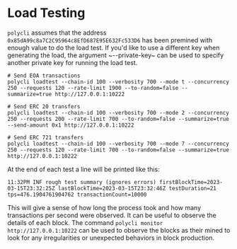 # Load Testing

`polycli` assumes that the address `0x85dA99c8a7C2C95964c8EfD687E95E632Fc533D6` has been premined with
enough value to do the load test. If you'd like to use a different key
when generating the load, the argument ~--private-key~ can be used to
specify another private key for running the load test.
```
# Send EOA transactions
polycli loadtest --chain-id 100 --verbosity 700 --mode t --concurrency 250 --requests 120 --rate-limit 1900 --to-random=false --summarize=true http://127.0.0.1:10222

# Send ERC 20 transfers
polycli loadtest --chain-id 100 --verbosity 700 --mode 2 --concurrency 250 --requests 200 --rate-limit 700 --to-random=false --summarize=true --send-amount 0x1 http://127.0.0.1:10222

# Send ERC 721 transfers
polycli loadtest --chain-id 100 --verbosity 700 --mode 7 --concurrency 250 --requests 120 --rate-limit 700 --to-random=false --summarize=true http://127.0.0.1:10222
```
At the end of each test a line will be printed like this:
```
11:32PM INF rough test summary (ignores errors) firstBlockTime=2023-03-15T23:32:25Z lastBlockTime=2023-03-15T23:32:46Z testDuration=21 tps=476.1904761904762 transactionCount=10000
```
This will give a sense of how long the process took and how many transactions per second were observed. It can be useful to observe the details of each block. The command `polycli monitor http://127.0.0.1:10222` can be used to
observe the blocks as their mined to look for any irregularities or unexpected behaviors in block production.